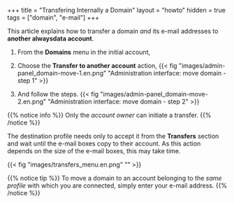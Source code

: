 +++
title = "Transfering Internally a Domain"
layout = "howto"
hidden = true
tags = ["domain", "e-mail"]
+++

This article explains how to transfer a domain *and* its e-mail addresses to **another alwaysdata account**.

1.  From the **Domains** menu in the initial account,

2.  Choose the **Transfer to another account** action,
    {{< fig "images/admin-panel_domain-move-1.en.png" "Administration interface: move domain - step 1" >}}

3.  And follow the steps.
    {{< fig "images/admin-panel_domain-move-2.en.png" "Administration interface: move domain - step 2" >}}

{{% notice info %}}
Only the *account owner* can initiate a transfer.
{{% /notice %}}

The destination profile needs only to accept it from the **Transfers** section and wait until the e-mail boxes copy to their account. As this action depends on the size of the e-mail boxes, this may take time.

{{< fig "images/transfers_menu.en.png" "" >}}

{{% notice tip %}}
To move a domain to an account belonging to the *same profile* with which you are connected, simply enter your e-mail address.
{{% /notice %}}
